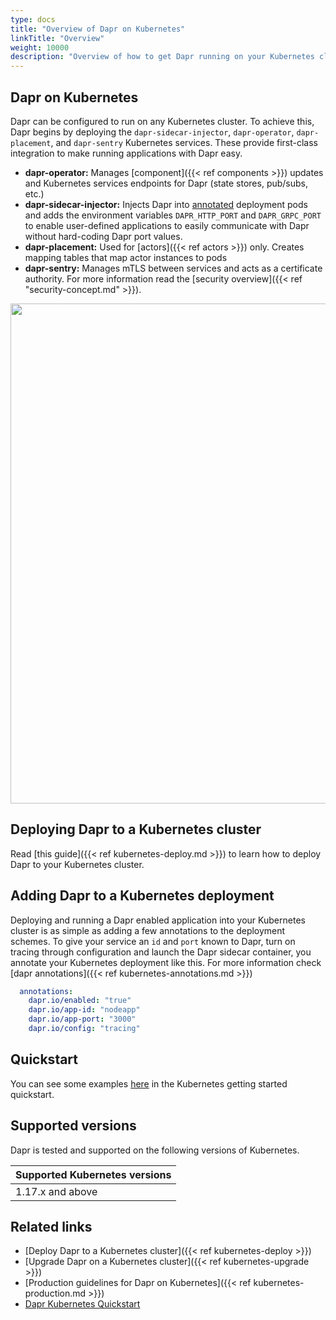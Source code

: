 ```yaml
---
type: docs
title: "Overview of Dapr on Kubernetes"
linkTitle: "Overview"
weight: 10000
description: "Overview of how to get Dapr running on your Kubernetes cluster"
---
```


## Dapr on Kubernetes

Dapr can be configured to run on any Kubernetes cluster. To achieve this, Dapr begins by deploying the `dapr-sidecar-injector`, `dapr-operator`, `dapr-placement`, and `dapr-sentry` Kubernetes services. These provide first-class integration to make running applications with Dapr easy.
- **dapr-operator:** Manages [component]({{< ref components >}}) updates and Kubernetes services endpoints for Dapr (state stores, pub/subs, etc.)
- **dapr-sidecar-injector:** Injects Dapr into [annotated](#adding-dapr-to-a-kubernetes-deployment) deployment pods and adds the environment variables `DAPR_HTTP_PORT` and `DAPR_GRPC_PORT` to enable user-defined applications to easily communicate with Dapr without hard-coding Dapr port values.
- **dapr-placement:** Used for [actors]({{< ref actors >}}) only. Creates mapping tables that map actor instances to pods
- **dapr-sentry:** Manages mTLS between services and acts as a certificate authority. For more information read the [security overview]({{< ref "security-concept.md" >}}).

<img src="/images/overview_kubernetes.png" width=800>

## Deploying Dapr to a Kubernetes cluster

Read [this guide]({{< ref kubernetes-deploy.md >}}) to learn how to deploy Dapr to your Kubernetes cluster.

## Adding Dapr to a Kubernetes deployment

Deploying and running a Dapr enabled application into your Kubernetes cluster is as simple as adding a few annotations to the deployment schemes. To give your service an `id` and `port` known to Dapr, turn on tracing through configuration and launch the Dapr sidecar container, you annotate your Kubernetes deployment like this. For more information check  [dapr annotations]({{< ref kubernetes-annotations.md >}})

```yml
  annotations:
    dapr.io/enabled: "true"
    dapr.io/app-id: "nodeapp"
    dapr.io/app-port: "3000"
    dapr.io/config: "tracing"
```

## Quickstart

You can see some examples [here](https://github.com/dapr/quickstarts/tree/master/hello-kubernetes) in the Kubernetes getting started quickstart.

## Supported versions
Dapr is tested and supported on the following versions of Kubernetes.

| Supported Kubernetes versions    |
|-----------------------|
| 1.17.x and above        |


## Related links

- [Deploy Dapr to a Kubernetes cluster]({{< ref kubernetes-deploy >}})
- [Upgrade Dapr on a Kubernetes cluster]({{< ref kubernetes-upgrade >}})
- [Production guidelines for Dapr on Kubernetes]({{< ref kubernetes-production.md >}})
- [Dapr Kubernetes Quickstart](https://github.com/dapr/quickstarts/tree/master/hello-kubernetes)
